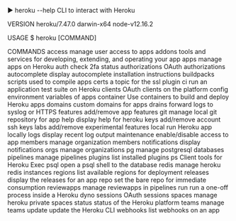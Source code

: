 ▶ heroku --help
CLI to interact with Heroku

VERSION
  heroku/7.47.0 darwin-x64 node-v12.16.2

USAGE
  $ heroku [COMMAND]

COMMANDS
  access          manage user access to apps
  addons          tools and services for developing, extending, and operating your app
  apps            manage apps on Heroku
  auth            check 2fa status
  authorizations  OAuth authorizations
  autocomplete    display autocomplete installation instructions
  buildpacks      scripts used to compile apps
  certs           a topic for the ssl plugin
  ci              run an application test suite on Heroku
  clients         OAuth clients on the platform
  config          environment variables of apps
  container       Use containers to build and deploy Heroku apps
  domains         custom domains for apps
  drains          forward logs to syslog or HTTPS
  features        add/remove app features
  git             manage local git repository for app
  help            display help for heroku
  keys            add/remove account ssh keys
  labs            add/remove experimental features
  local           run Heroku app locally
  logs            display recent log output
  maintenance     enable/disable access to app
  members         manage organization members
  notifications   display notifications
  orgs            manage organizations
  pg              manage postgresql databases
  pipelines       manage pipelines
  plugins         list installed plugins
  ps              Client tools for Heroku Exec
  psql            open a psql shell to the database
  redis           manage heroku redis instances
  regions         list available regions for deployment
  releases        display the releases for an app
  repo            set the bare repo for immediate consumption
  reviewapps      manage reviewapps in pipelines
  run             run a one-off process inside a Heroku dyno
  sessions        OAuth sessions
  spaces          manage heroku private spaces
  status          status of the Heroku platform
  teams           manage teams
  update          update the Heroku CLI
  webhooks        list webhooks on an app